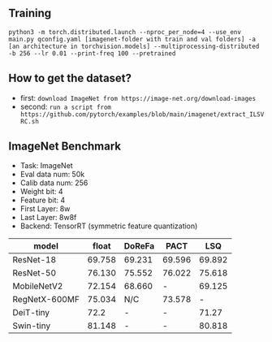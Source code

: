 ## Training
```
python3 -m torch.distributed.launch --nproc_per_node=4 --use_env main.py qconfig.yaml [imagenet-folder with train and val folders] -a [an architecture in torchvision.models] --multiprocessing-distributed -b 256 --lr 0.01 --print-freq 100 --pretrained
```

## How to get the dataset?
- first: `download ImageNet from https://image-net.org/download-images`
- second: `run a script from https://github.com/pytorch/examples/blob/main/imagenet/extract_ILSVRC.sh`

## ImageNet Benchmark
- Task: ImageNet
- Eval data num: 50k
- Calib data num: 256
- Weight bit: 4
- Feature bit: 4
- First Layer: 8w
- Last Layer: 8w8f
- Backend: TensorRT (symmetric feature quantization)

|model| float | DoReFa|PACT|LSQ|
|---|---|---|---|---|
|ResNet-18| 69.758 |  69.231 |  69.596 | 69.892|
|ResNet-50| 76.130 |75.552|76.022| 75.618| 
|MobileNetV2| 72.154|  68.660 | -  | 69.125|
|RegNetX-600MF|75.034|N/C|73.578|-|
| DeiT-tiny |72.2 | - | - | 71.27 |
| Swin-tiny |81.148 | - | - | 80.818|
